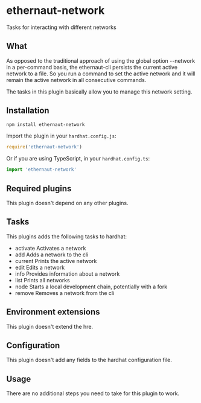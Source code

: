 # ethernaut-network

Tasks for interacting with different networks

## What

As opposed to the traditional approach of using the global option --network in a per-command basis, the ethernaut-cli persists the current active network to a file. So you run a command to set the active network and it will remain the active network in all consecutive commands.

The tasks in this plugin basically allow you to manage this network setting.

## Installation

```bash
npm install ethernaut-network
```

Import the plugin in your `hardhat.config.js`:

```js
require('ethernaut-network')
```

Or if you are using TypeScript, in your `hardhat.config.ts`:

```ts
import 'ethernaut-network'
```

## Required plugins

This plugin doesn't depend on any other plugins.

## Tasks

This plugins adds the following tasks to hardhat:

- activate Activates a network
- add Adds a network to the cli
- current Prints the active network
- edit Edits a network
- info Provides information about a network
- list Prints all networks
- node Starts a local development chain, potentially with a fork
- remove Removes a network from the cli

## Environment extensions

This plugin doesn't extend the hre.

## Configuration

This plugin doesn't add any fields to the hardhat configuration file.

## Usage

There are no additional steps you need to take for this plugin to work.

